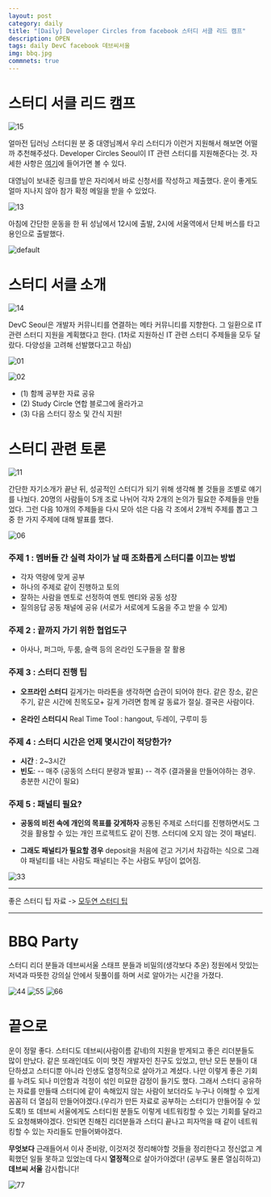 ```yaml
---
layout: post
category: daily
title: "[Daily] Developer Circles from facebook 스터디 서클 리드 캠프"
description: OPEN
tags: daily DevC facebook 데브씨서울
img: bbq.jpg
commnets: true
---
```


# 스터디 서클 리드 캠프

![15](https://user-images.githubusercontent.com/24144491/48380081-cb8cc880-e719-11e8-8547-c3bd35950491.PNG)

얼마전 딥러닝 스터디원 분 중 대영님께서 우리 스터디가 이런거 지원해서 해보면 어떨까 추천해주셨다. Developer Circles Seoul이 IT 관련 스터디를 지원해준다는 것. 자세한 사항은 [여기](https://studycircleleadcamp.splashthat.com/)에 들어가면 볼 수 있다.

대영님이 보내준 링크를 받은 자리에서 바로 신청서를 작성하고 제출했다. 운이 좋게도 얼마 지나지 않아 참가 확정 메일을 받을 수 있었다.
 
![13](https://user-images.githubusercontent.com/24144491/48380124-ef500e80-e719-11e8-9b7e-49d787ebe6dc.PNG)

 아침에 간단한 운동을 한 뒤 성남에서 12시에 출발, 2시에 서울역에서 단체 버스를 타고 용인으로 출발했다.
 
![default](https://user-images.githubusercontent.com/24144491/48380104-e101f280-e719-11e8-84f7-bfb57d5313af.jpg)

# 스터디 서클 소개

![14](https://user-images.githubusercontent.com/24144491/48380018-8f596800-e719-11e8-9f90-0f3b9ce8e5d6.PNG)

DevC Seoul은 개발자 커뮤니티를 연결하는 메타 커뮤니티를 지향한다. 그 일환으로 IT 관련 스터디 지원을 계획했다고 한다. (1차로 지원하신 IT 관련 스터디 주제들을 모두 달랐다. 다양성을 고려해 선발했다고고 하심)

![01](https://user-images.githubusercontent.com/24144491/48380020-8ff1fe80-e719-11e8-899e-02bd473abec4.PNG)

![02](https://user-images.githubusercontent.com/24144491/48380021-8ff1fe80-e719-11e8-8bdc-4927b84e9833.PNG)


- (1) 함께 공부한 자료 공유
- (2) Study Circle 연합 블로그에 올라가고
- (3) 다음 스터디 장소 및 간식 지원!


# 스터디 관련 토론


![11](https://user-images.githubusercontent.com/24144491/48380207-3938f480-e71a-11e8-9779-2463a1166b77.jpg)

간단한 자기소개가 끝난 뒤, 성공적인 스터디가 되기 위해 생각해 볼 것들을 조별로 얘기를 나눴다. 20명의 사람들이 5개 조로 나뉘어 각자 2개의 논의가 필요한 주제들을 만들었다. 그런 다음 10개의 주제들을 다시 모아 섞은 다음 각 조에서 2개씩 주제를 뽑고 그 중 한 가지 주제에 대해 발표를 했다.

![06](https://user-images.githubusercontent.com/24144491/48380642-ea8c5a00-e71b-11e8-98dd-03acc24503b4.jpg)


### 주제 1 : 멤버들 간 실력 차이가 날 때 조화롭게 스터디를 이끄는 방법

- 각자 역량에 맞게 공부
- 하나의 주제로 같이 진행하고 토의
- 잘하는 사람을 멘토로 선정하여 멘토 멘티와 공동 성장
- 질의응답 공동 채널에 공유 (서로가 서로에게 도움을 주고 받을 수 있게)


### 주제 2 : 끝까지 가기 위한 협업도구

- 아사나, 퍼그마, 두룸, 슬랙 등의 온라인 도구들을 잘 활용

### 주제 3 : 스터디 진행 팁

- **오프라인 스터디**
 길게가는 마라톤을 생각하면 습관이 되어야 한다. 같은 장소, 같은 주기, 같은 시간에
친목도모+ 길게 가려면 함께 갈 동료가 절실. 결국은 사람이다.

- **온라인 스터디시**
Real Time Tool : hangout, 두레이, 구루미 등

### 주제 4 : 스터디 시간은 언제 몇시간이 적당한가?

- **시간** : 2~3시간 
- **빈도**: 
-- 매주 (공동의 스터디 분량과 발표)
-- 격주 (결과물을 만들어야하는 경우. 충분한 시간이 필요)

### 주제 5 : 패널티 필요?

- **공동의 비전 속에 개인의 목표를 갖게하자**
 공통된 주제로 스터디를 진행하면서도 그것을 활용할 수 있는 개인 프로젝트도 같이 진행. 스터디에 오지 않는 것이 패널티.

- **그래도 패널티가 필요할 경우**
deposit을 처음에 걷고 거기서 차감하는 식으로
그래야 패널티를 내는 사람도 패널티는 주는 사람도 부담이 없어짐.

![33](https://user-images.githubusercontent.com/24144491/48380209-39d18b00-e71a-11e8-8061-1bdcb8cf67ba.jpg)


___

좋은 스터디 팁 자료 -> [모두연 스터디 팁](http://www.modulabs.co.kr/notice/19242)

___

# BBQ Party

스터디 리더 분들과 데브씨서울 스태프 분들과 비밀의(생각보다 추운) 정원에서 맛있는 저녁과 따뜻한 강의실 안에서 뒷풀이를 하며 서로 알아가는 시간을 가졌다.

![44](https://user-images.githubusercontent.com/24144491/48380210-39d18b00-e71a-11e8-87d9-25aeb40c7b9f.jpg)
![55](https://user-images.githubusercontent.com/24144491/48380211-39d18b00-e71a-11e8-8f2a-bcf389613069.jpg)
![66](https://user-images.githubusercontent.com/24144491/48380213-3a6a2180-e71a-11e8-89dc-63e061ec2e3d.jpg)

# 끝으로

운이 정말 좋다. 스터디도 데브씨(사람이름 같네)의 지원을 받게되고 좋은 리더분들도 많이 만났다. 같은 또래인데도 이미 멋진 개발자인 친구도 있었고, 만난 모든 분들이 대단하셨고 스터디뿐 아니라 인생도 열정적으로 살아가고 계셨다. 나만 이렇게 좋은 기회를 누려도 되나 미안함과 걱정이 섞인 미묘한 감정이 들기도 했다. 그래서 스터디 공유하는 자료를 만들때 스터디에 같이 속해있지 않는 사람이 보더라도 누구나 이해할 수 있게 꼼꼼히 더 열심히 만들어야겠다.(우리가 만든 자료로 공부하는 스터디가 만들어질 수 있도록!) 또 데브씨 서울에게도 스터디원 분들도 이렇게 네트워킹할 수 있는 기회를 달라고도 요청해봐야겠다. 안되면 친해진 리더분들과 스터디 끝나고 피자먹을 때 같이 네트워킹할 수 있는 자리들도 만들어봐야겠다. 

**무엇보다** 근래들어서 이사 준비랑, 이것저것 정리해야할 것들을 정리한다고 정신없고 계획했던 일들 못하고 있었는데 다시 **열정적**으로 살아가야겠다! (공부도 물론 열심히하고) **데브씨 서울** 감사합니다!

![77](https://user-images.githubusercontent.com/24144491/48380206-3938f480-e71a-11e8-8235-2cd691552582.jpg)

